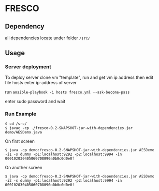 # FRESCO 


## Dependency

all dependencies locate under folder `/src/`

## Usage

### Server deployment

To deploy server clone vm "template", run and get vm ip address then edit file hosts enter ip-address of server

run 
`ansible-playbook -i hosts fresco.yml --ask-become-pass`

enter sudo password and wait


### Run Example

```/bin/sh
$ cd /src/
$ javac -cp ./fresco-0.2-SNAPSHOT-jar-with-dependencies.jar demo/AESDemo.java 
```

On first screen
``` 
$ java -cp demo:fresco-0.2-SNAPSHOT-jar-with-dependencies.jar AESDemo -i1 -s dummy -p1:localhost:9292 -p2:localhost:9994 -in 000102030405060708090a0b0c0d0e0f
````

On another screen
```
$ java -cp demo:fresco-0.2-SNAPSHOT-jar-with-dependencies.jar AESDemo -i2 -s dummy -p1:localhost:9292 -p2:localhost:9994 -in 000102030405060708090a0b0c0d0e0f
```

